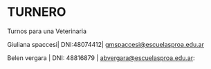# TURNERO
Turnos para una Veterinaria 

Giuliana spaccesi|
DNI:48074412| gmspaccesi@escuelasproa.edu.ar

Belen vergara |
DNI: 48816879 | abvergara@escuelasproa.edu.ar:
